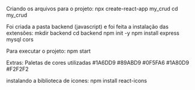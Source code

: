 Criando os arquivos para o projeto: 
  npx create-react-app my_crud 
  cd my_crud

Foi criada a pasta backend (javascript) e foi feita a instalação das extensões:
  mkdir backend
  cd backend 
  npm init -y 
  npm install express mysql cors


Para executar o projeto:
  npm start

Extras: 
Paletas de cores utilizadas 
#1A6DD9
#89ABD9
#0F5FA6
#1A80D9
#F2F2F2

instalando a biblioteca de icones: 
npm install react-icons

